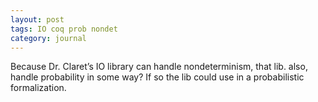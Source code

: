 ```yaml
---
layout: post
tags: IO coq prob nondet
category: journal
---
```


Because Dr. Claret’s IO library can handle nondeterminism, that lib. also, handle probability in some way? If so the lib could use in a probabilistic formalization.
